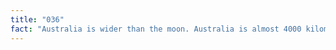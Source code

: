 ```yaml
---
title: "036"
fact: "Australia is wider than the moon. Australia is almost 4000 kilometers from west to east while the moon is 'only' 3474 kilometers wide."
---
```

